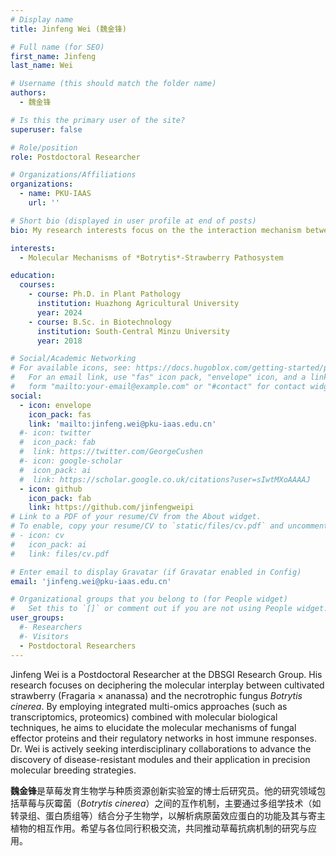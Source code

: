```yaml
---
# Display name
title: Jinfeng Wei (魏金锋)

# Full name (for SEO)
first_name: Jinfeng
last_name: Wei

# Username (this should match the folder name)
authors:
  - 魏金锋

# Is this the primary user of the site?
superuser: false

# Role/position
role: Postdoctoral Researcher

# Organizations/Affiliations
organizations:
  - name: PKU-IAAS
    url: ''

# Short bio (displayed in user profile at end of posts)
bio: My research interests focus on the the interaction mechanism between strawberries and *Botrytis cinerea*.

interests:
  - Molecular Mechanisms of *Botrytis*-Strawberry Pathosystem

education:
  courses:
    - course: Ph.D. in Plant Pathology
      institution: Huazhong Agricultural University
      year: 2024
    - course: B.Sc. in Biotechnology
      institution: South-Central Minzu University
      year: 2018

# Social/Academic Networking
# For available icons, see: https://docs.hugoblox.com/getting-started/page-builder/#icons
#   For an email link, use "fas" icon pack, "envelope" icon, and a link in the
#   form "mailto:your-email@example.com" or "#contact" for contact widget.
social:
  - icon: envelope
    icon_pack: fas
    link: 'mailto:jinfeng.wei@pku-iaas.edu.cn'
  #- icon: twitter
  #  icon_pack: fab
  #  link: https://twitter.com/GeorgeCushen
  #- icon: google-scholar
  #  icon_pack: ai
  #  link: https://scholar.google.co.uk/citations?user=sIwtMXoAAAAJ
  - icon: github
    icon_pack: fab
    link: https://github.com/jinfengweipi
# Link to a PDF of your resume/CV from the About widget.
# To enable, copy your resume/CV to `static/files/cv.pdf` and uncomment the lines below.
# - icon: cv
#   icon_pack: ai
#   link: files/cv.pdf

# Enter email to display Gravatar (if Gravatar enabled in Config)
email: 'jinfeng.wei@pku-iaas.edu.cn'

# Organizational groups that you belong to (for People widget)
#   Set this to `[]` or comment out if you are not using People widget.
user_groups:
  #- Researchers
  #- Visitors
  - Postdoctoral Researchers
---
```


Jinfeng Wei is a Postdoctoral Researcher at the DBSGI Research Group. His research focuses on deciphering the molecular interplay between cultivated strawberry (Fragaria × ananassa) and the necrotrophic fungus *Botrytis cinerea*. By employing integrated multi-omics approaches (such as transcriptomics, proteomics) combined with molecular biological techniques, he aims to elucidate the molecular mechanisms of fungal effector proteins and their regulatory networks in host immune responses. Dr. Wei is actively seeking interdisciplinary collaborations to advance the discovery of disease-resistant modules and their application in precision molecular breeding strategies.

**魏金锋**是草莓发育生物学与种质资源创新实验室的博士后研究员。他的研究领域包括草莓与灰霉菌（*Botrytis cinerea*）之间的互作机制，主要通过多组学技术（如转录组、蛋白质组等）结合分子生物学，以解析病原菌效应蛋白的功能及其与寄主植物的相互作用。希望与各位同行积极交流，共同推动草莓抗病机制的研究与应用。